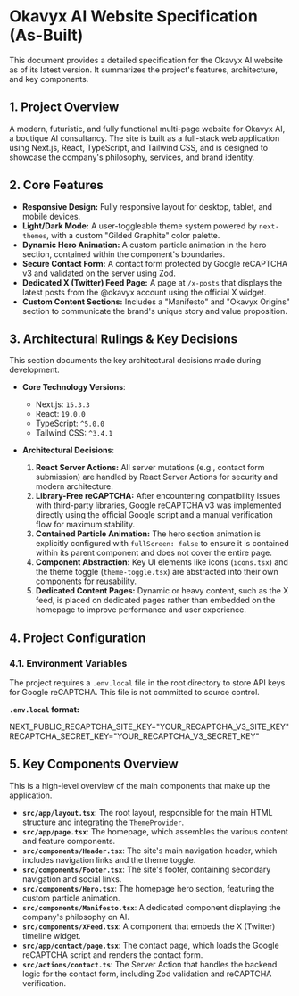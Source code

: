 # Okavyx AI Website Specification (As-Built)

This document provides a detailed specification for the Okavyx AI website as of its latest version. It summarizes the project's features, architecture, and key components.

## 1. Project Overview

A modern, futuristic, and fully functional multi-page website for Okavyx AI, a boutique AI consultancy. The site is built as a full-stack web application using Next.js, React, TypeScript, and Tailwind CSS, and is designed to showcase the company's philosophy, services, and brand identity.

## 2. Core Features

-   **Responsive Design:** Fully responsive layout for desktop, tablet, and mobile devices.
-   **Light/Dark Mode:** A user-toggleable theme system powered by `next-themes`, with a custom "Gilded Graphite" color palette.
-   **Dynamic Hero Animation:** A custom particle animation in the hero section, contained within the component's boundaries.
-   **Secure Contact Form:** A contact form protected by Google reCAPTCHA v3 and validated on the server using Zod.
-   **Dedicated X (Twitter) Feed Page:** A page at `/x-posts` that displays the latest posts from the @okavyx account using the official X widget.
-   **Custom Content Sections:** Includes a "Manifesto" and "Okavyx Origins" section to communicate the brand's unique story and value proposition.

## 3. Architectural Rulings & Key Decisions

This section documents the key architectural decisions made during development.

-   **Core Technology Versions**:
    -   Next.js: `15.3.3`
    -   React: `19.0.0`
    -   TypeScript: `^5.0.0`
    -   Tailwind CSS: `^3.4.1`

-   **Architectural Decisions**:
    1.  **React Server Actions:** All server mutations (e.g., contact form submission) are handled by React Server Actions for security and modern architecture.
    2.  **Library-Free reCAPTCHA:** After encountering compatibility issues with third-party libraries, Google reCAPTCHA v3 was implemented directly using the official Google script and a manual verification flow for maximum stability.
    3.  **Contained Particle Animation:** The hero section animation is explicitly configured with `fullScreen: false` to ensure it is contained within its parent component and does not cover the entire page.
    4.  **Component Abstraction:** Key UI elements like icons (`icons.tsx`) and the theme toggle (`theme-toggle.tsx`) are abstracted into their own components for reusability.
    5.  **Dedicated Content Pages:** Dynamic or heavy content, such as the X feed, is placed on dedicated pages rather than embedded on the homepage to improve performance and user experience.

## 4. Project Configuration

### 4.1. Environment Variables

The project requires a `.env.local` file in the root directory to store API keys for Google reCAPTCHA. This file is not committed to source control.

**`.env.local` format:**

NEXT_PUBLIC_RECAPTCHA_SITE_KEY="YOUR_RECAPTCHA_V3_SITE_KEY"
RECAPTCHA_SECRET_KEY="YOUR_RECAPTCHA_V3_SECRET_KEY"


## 5. Key Components Overview

This is a high-level overview of the main components that make up the application.

-   **`src/app/layout.tsx`**: The root layout, responsible for the main HTML structure and integrating the `ThemeProvider`.
-   **`src/app/page.tsx`**: The homepage, which assembles the various content and feature components.
-   **`src/components/Header.tsx`**: The site's main navigation header, which includes navigation links and the theme toggle.
-   **`src/components/Footer.tsx`**: The site's footer, containing secondary navigation and social links.
-   **`src/components/Hero.tsx`**: The homepage hero section, featuring the custom particle animation.
-   **`src/components/Manifesto.tsx`**: A dedicated component displaying the company's philosophy on AI.
-   **`src/components/XFeed.tsx`**: A component that embeds the X (Twitter) timeline widget.
-   **`src/app/contact/page.tsx`**: The contact page, which loads the Google reCAPTCHA script and renders the contact form.
-   **`src/actions/contact.ts`**: The Server Action that handles the backend logic for the contact form, including Zod validation and reCAPTCHA verification.